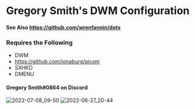 # Gregory Smith's DWM Configuration
#### See Also https://github.com/wrenfannin/dots
### Requires the Following
- DWM
- https://github.com/jonaburg/picom
- SXHKD
- DMENU
#### Gregory Smith#0864 on Discord
![2022-07-08_09-50](https://user-images.githubusercontent.com/64269332/177955275-6173dd25-2fd5-4f6a-822c-6ee4d465fc36.png)
![2022-06-27_20-44](https://user-images.githubusercontent.com/64269332/176023007-91d8703c-81d0-4091-81c5-0154d62af33c.png)
